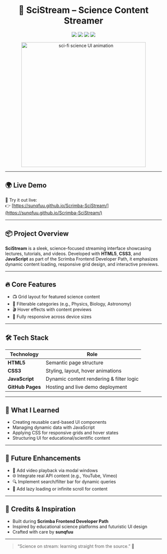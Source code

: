 <h1 align="center">🔬 SciStream – Science Content Streamer</h1>

<p align="center">
  <img src="https://img.shields.io/badge/Scrimba-Frontend%20Career%20Path-blueviolet?style=for-the-badge" />
  <img src="https://img.shields.io/badge/Style-CSS3-1572B6?logo=css3&logoColor=white&style=for-the-badge" />
  <img src="https://img.shields.io/badge/Markup-HTML5-E34F26?logo=html5&logoColor=white&style=for-the-badge" />
  <img src="https://img.shields.io/badge/Deployed-GitHub%20Pages-6e5494?logo=github&logoColor=white&style=for-the-badge" />
</p>

<p align="center">
  <img src="https://25.media.tumblr.com/66aa6bbcc0766c6b8b9c94ffc9d1629c/tumblr_mji8cbwQ921r34zhyo1_500.gif" width="400" alt="sci-fi science UI animation" />
</p>

---

## 🌍 Live Demo

🚀 Try it out live:  
👉 [https://sunqfuu.github.io/Scrimba-SciStream/](https://sunqfuu.github.io/Scrimba-SciStream/)

---

## 📦 Project Overview

**SciStream** is a sleek, science-focused streaming interface showcasing lectures, tutorials, and videos. Developed with **HTML5**, **CSS3**, and **JavaScript** as part of the Scrimba Frontend Developer Path, it emphasizes dynamic content loading, responsive grid design, and interactive previews.

---

## 🔥 Core Features

- 📺 Grid layout for featured science content
- 🧩 Filterable categories (e.g., Physics, Biology, Astronomy)
- 🎬 Hover effects with content previews
- 📱 Fully responsive across device sizes

---

## 🛠️ Tech Stack

| Technology       | Role                                     |
| ---------------- | ---------------------------------------- |
| **HTML5**        | Semantic page structure                  |
| **CSS3**         | Styling, layout, hover animations        |
| **JavaScript**   | Dynamic content rendering & filter logic |
| **GitHub Pages** | Hosting and live demo deployment         |

---

## 🧠 What I Learned

- Creating reusable card-based UI components
- Managing dynamic data with JavaScript
- Applying CSS for responsive grids and hover states
- Structuring UI for educational/scientific content

---

## 🚀 Future Enhancements

- 🎥 Add video playback via modal windows
- 🌐 Integrate real API content (e.g., YouTube, Vimeo)
- 🔍 Implement search/filter bar for dynamic queries
- 🌊 Add lazy loading or infinite scroll for content

---

## 🙌 Credits & Inspiration

- Built during **Scrimba Frontend Developer Path**
- Inspired by educational science platforms and futuristic UI design
- Crafted with care by **sunqfuu**

---

> “Science on stream: learning straight from the source.” 🚀

